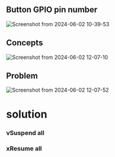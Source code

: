 ## Button GPIO pin number

![Screenshot from 2024-06-02 10-39-53](https://github.com/PranabNandy/FreeRTOS/assets/34576104/e4310a11-38e7-4218-83af-05b20f7173d6)

## Concepts

![Screenshot from 2024-06-02 12-07-10](https://github.com/PranabNandy/FreeRTOS/assets/34576104/4ba7116f-b798-49a8-a827-b51338ea747b)


## Problem

![Screenshot from 2024-06-02 12-07-52](https://github.com/PranabNandy/FreeRTOS/assets/34576104/b7fd6c1c-f0b4-4ab4-8484-e506658f00fe)

# solution
### vSuspend all
### xResume all
